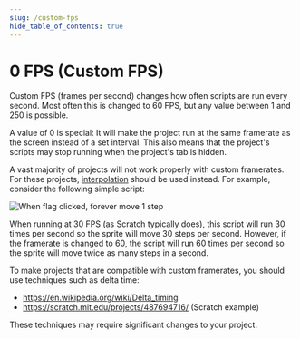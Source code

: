 ```yaml
---
slug: /custom-fps
hide_table_of_contents: true
---
```


# 0 FPS (Custom FPS)

Custom FPS (frames per second) changes how often scripts are run every second. Most often this is changed to 60 FPS, but any value between 1 and 250 is possible.

A value of 0 is special: It will make the project run at the same framerate as the screen instead of a set interval. This also means that the project's scripts may stop running when the project's tab is hidden.

A vast majority of projects will not work properly with custom framerates. For these projects, [interpolation](interpolation) should be used instead. For example, consider the following simple script:

![When flag clicked, forever move 1 step](./forever-move-1-step.svg)

When running at 30 FPS (as Scratch typically does), this script will run 30 times per second so the sprite will move 30 steps per second. However, if the framerate is changed to 60, the script will run 60 times per second so the sprite will move twice as many steps in a second.

To make projects that are compatible with custom framerates, you should use techniques such as delta time:

 - https://en.wikipedia.org/wiki/Delta_timing
 - https://scratch.mit.edu/projects/487694716/ (Scratch example)

These techniques may require significant changes to your project.
